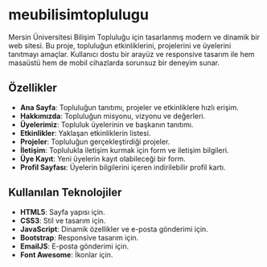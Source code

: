 # meubilisimtoplulugu
Mersin Üniversitesi Bilişim Topluluğu için tasarlanmış modern ve dinamik bir web sitesi. Bu proje, topluluğun etkinliklerini, projelerini ve üyelerini tanıtmayı amaçlar. Kullanıcı dostu bir arayüz ve responsive tasarım ile hem masaüstü hem de mobil cihazlarda sorunsuz bir deneyim sunar.

## Özellikler

- **Ana Sayfa**: Topluluğun tanıtımı, projeler ve etkinliklere hızlı erişim.
- **Hakkımızda**: Topluluğun misyonu, vizyonu ve değerleri.
- **Üyelerimiz**: Topluluk üyelerinin ve başkanın tanıtımı.
- **Etkinlikler**: Yaklaşan etkinliklerin listesi.
- **Projeler**: Topluluğun gerçekleştirdiği projeler.
- **İletişim**: Toplulukla iletişim kurmak için form ve iletişim bilgileri.
- **Üye Kayıt**: Yeni üyelerin kayıt olabileceği bir form.
- **Profil Sayfası**: Üyelerin bilgilerini içeren indirilebilir profil kartı.

## Kullanılan Teknolojiler

- **HTML5**: Sayfa yapısı için.
- **CSS3**: Stil ve tasarım için.
- **JavaScript**: Dinamik özellikler ve e-posta gönderimi için.
- **Bootstrap**: Responsive tasarım için.
- **EmailJS**: E-posta gönderimi için.
- **Font Awesome**: İkonlar için.
